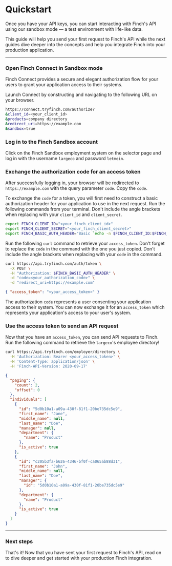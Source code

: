 # Quickstart

Once you have your API keys, you can start interacting with Finch's API using our sandbox mode — a test environment with life-like data.

This guide will help you send your first request to Finch's API while the next guides dive deeper into the concepts and help you integrate Finch into your production application.    

---

### Open Finch Connect in Sandbox mode

Finch Connect provides a secure and elegant authorization flow for your users to grant your application access to their systems.

Launch Connect by constructing and navigating to the following URL on your browser.

```bash
https://connect.tryfinch.com/authorize?
&client_id=<your_client_id>
&products=company directory
&redirect_uri=https://example.com
&sandbox=true
```

### Log in to the Finch Sandbox account

Click on the Finch Sandbox employment system on the selector page and log in with the username `largeco` and password `letmein`.  

### Exchange the authorization code for an access token

After successfully logging in, your browser will be redirected to `https://example.com` with the query parameter `code`. Copy the `code`.

To exchange the `code` for a token, you will first need to construct a basic authorization header for your application to use in the next request. Run the following commands from your terminal. Don't include the angle brackets when replacing with your `client_id` and `client_secret`.

```bash
export FINCH_CLIENT_ID="<your_finch_client_id>"
export FINCH_CLIENT_SECRET="<your_finch_client_secret>"
export FINCH_BASIC_AUTH_HEADER="Basic `echo -n $FINCH_CLIENT_ID:$FINCH_CLIENT_SECRET | base64`"
```

Run the following `curl` command to retrieve your `access_token`. Don't forget to replace the `code` in the command with the one you just copied. Don't include the angle brackets when replacing with your `code` in the command.

<!--
type: tab
title: Request
-->
```bash
curl https://api.tryfinch.com/auth/token \
  -X POST \
  -H "Authorization: $FINCH_BASIC_AUTH_HEADER" \
  -d "code=<your_authorization_code>" \
  -d "redirect_uri=https://example.com"
```
<!--
type: tab
title: Response
-->
```json
{ "access_token": "<your_access_token>" }
```
<!-- type: tab-end -->

The authorization `code` represents a user consenting your application access to their system. You can now exchange it for an `access_token` which represents your application's access to your user's system. 

### Use the access token to send an API request

Now that you have an `access_token`, you can send API requests to Finch. Run the following command to retrieve the `largeco`'s employee directory!

<!--
type: tab
title: Request
-->
```bash
curl https://api.tryfinch.com/employer/directory \
  -H 'Authorization: Bearer <your_access_token>' \
  -H 'Content-Type: application/json' \
  -H 'Finch-API-Version: 2020-09-17'
```
<!--
type: tab
title: Response
-->
```json
{
  "paging": {
    "count": 2,
    "offset": 0
  },
  "individuals": [
    {
      "id": "5d0b10a1-a09a-430f-81f1-20be735dc5e9",
      "first_name": "Jane",
      "middle_name": null,
      "last_name": "Doe",
      "manager": null,
      "department": {
        "name": "Product"
      },
      "is_active": true
    },
    {
      "id": "c205b3fa-b626-4346-bf0f-ca065ab88d31",
      "first_name": "John",
      "middle_name": null,
      "last_name": "Doe",
      "manager": {
        "id": "5d0b10a1-a09a-430f-81f1-20be735dc5e9"
      },
      "department": {
        "name": "Product"
      },
      "is_active": true
    }
  ]
}
```
<!-- type: tab-end -->
---  

### Next steps

That's it! Now that you have sent your first request to Finch's API, read on to dive deeper and get started with your production Finch integration.